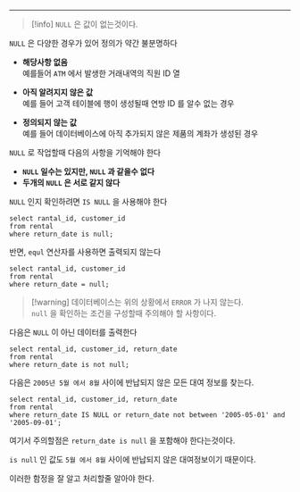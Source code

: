 
---

>[!info] `NULL` 은 값이 없는것이다.

`NULL`  은 다양한 경우가 있어 정의가 약간 불분명하다

- **해당사항 없음**<br>예를들어 `ATM` 에서 발생한 거래내역의 직원 ID 열

- **아직 알려지지 않은 값**<br>예를 들어 고객 테이블에 행이 생성될때 연방 ID 를 알수 없는 경우

- **정의되지 않는 값**<br>예를 들어 데이터베이스에 아직 추가되지 않은 제품의 계좌가 생성된 경우

`NULL` 로 작업할때 다음의 사항을 기억해야 한다

- **`NULL` 일수는 있지만, `NULL` 과 같을수 없다**
- **두개의 `NULL`  은 서로 같지 않다**

`NULL` 인지 확인하려면 `IS NULL` 을 사용해야 한다

```mysql
select rantal_id, customer_id
from rental
where return_date is null;
```

반면, `equl` 연산자를 사용하면 출력되지 않는다

```mysql
select rantal_id, customer_id
from rental
where return_date = null;
```

> [!warning] 데이터베이스는 위의 상황에서 `ERROR` 가 나지 않는다.<br>`null` 을 확인하는 조건을 구성할때 주의해야 할 사항이다.

다음은 `NULL` 이 아닌 데이터를 출력한다

```mysql
select rental_id, customer_id, return_date
from rental
where return_date is not null;
```

다음은 `2005년 5월 에서 8월` 사이에 반납되지 않은 모든 대여 정보를 찾는다.

```mysql
select rental_id, customer_id, return_date
from rental
where return_date IS NULL or return_date not between '2005-05-01' and '2005-09-01';
```

여기서 주의할점은 `return_date is null` 을 포함해야 한다는것이다.

`is null`  인 값도 `5월 에서 8월` 사이에 반납되지 않은 대여정보이기 때문이다.

이러한 함정을 잘 알고 처리할줄 알아야 한다.

